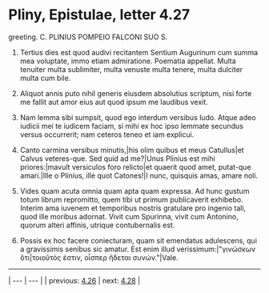 # Pliny, Epistulae, letter 4.27

greeting. C. PLINIUS POMPEIO FALCONI SUO S.



1. Tertius dies est quod audivi recitantem Sentium Augurinum cum summa mea voluptate, immo etiam admiratione. Poematia appellat. Multa tenuiter multa sublimiter, multa venuste multa tenere, multa dulciter multa cum bile.



2. Aliquot annis puto nihil generis eiusdem absolutius scriptum, nisi forte me fallit aut amor eius aut quod ipsum me laudibus vexit.



3. Nam lemma sibi sumpsit, quod ego interdum versibus ludo. Atque adeo iudicii mei te iudicem faciam, si mihi ex hoc ipso lemmate secundus versus occurrerit; nam ceteros teneo et iam explicui.



4. Canto carmina versibus minutis,|his olim quibus et meus Catullus|et Calvus veteres-que. Sed quid ad me?|Unus Plinius est mihi priores:|mavult versiculos foro relicto|et quaerit quod amet, putat-que amari.|Ille o Plinius, ille quot Catones!|I nunc, quisquis amas, amare noli.



5. Vides quam acuta omnia quam apta quam expressa. Ad hunc gustum totum librum repromitto, quem tibi ut primum publicaverit exhibebo. Interim ama iuvenem et temporibus nostris gratulare pro ingenio tali, quod ille moribus adornat. Vivit cum Spurinna, vivit cum Antonino, quorum alteri affinis, utrique contubernalis est.



6. Possis ex hoc facere coniecturam, quam sit emendatus adulescens, qui a gravissimis senibus sic amatur. Est enim illud verissimum:|"γινώσκων ὅτι|τοιοῦτὸς ἐστιν, οἷσπερ ἥδεται συνών."|Vale.



---

| --- | --- |
| previous: [4.26](../4.26/) | next: [4.28](../4.28/) |